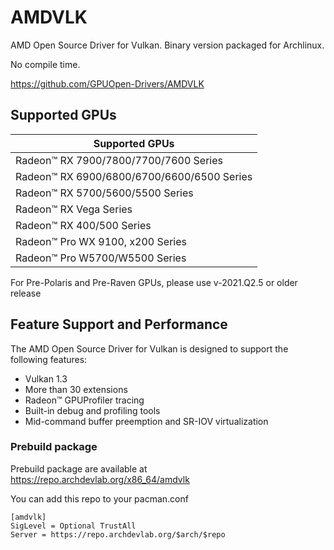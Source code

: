 # AMDVLK

AMD Open Source Driver for Vulkan. Binary version packaged for Archlinux.

No compile time. 

https://github.com/GPUOpen-Drivers/AMDVLK

## Supported GPUs
                                            
Supported GPUs                              |
-----                                       |
Radeon™ RX 7900/7800/7700/7600 Series       |
Radeon™ RX 6900/6800/6700/6600/6500 Series  |
Radeon™ RX 5700/5600/5500 Series            |
Radeon™ RX Vega Series                      |
Radeon™ RX 400/500 Series                   |
Radeon™ Pro WX 9100, x200 Series            |
Radeon™ Pro W5700/W5500 Series              |

For Pre-Polaris and Pre-Raven GPUs, please use v-2021.Q2.5 or older release

## Feature Support and Performance

The AMD Open Source Driver for Vulkan is designed to support the following features:

- Vulkan 1.3
- More than 30 extensions
- Radeon™ GPUProfiler tracing
- Built-in debug and profiling tools
- Mid-command buffer preemption and SR-IOV virtualization

### Prebuild package

Prebuild package are available at https://repo.archdevlab.org/x86_64/amdvlk

You can add this repo to your pacman.conf

    [amdvlk]
    SigLevel = Optional TrustAll
    Server = https://repo.archdevlab.org/$arch/$repo
